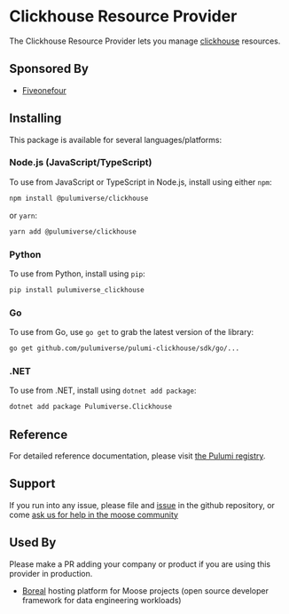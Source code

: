 # Clickhouse Resource Provider

The Clickhouse Resource Provider lets you manage [clickhouse](https://www.pulumi.com/registry/packages/clickhouse/) resources.

## Sponsored By

* [Fiveonefour](https://www.fiveonefour.com/)

## Installing

This package is available for several languages/platforms:

### Node.js (JavaScript/TypeScript)

To use from JavaScript or TypeScript in Node.js, install using either `npm`:

```bash
npm install @pulumiverse/clickhouse
```

or `yarn`:

```bash
yarn add @pulumiverse/clickhouse
```

### Python

To use from Python, install using `pip`:

```bash
pip install pulumiverse_clickhouse
```

### Go

To use from Go, use `go get` to grab the latest version of the library:

```bash
go get github.com/pulumiverse/pulumi-clickhouse/sdk/go/...
```

### .NET

To use from .NET, install using `dotnet add package`:

```bash
dotnet add package Pulumiverse.Clickhouse
```

## Reference

For detailed reference documentation, please visit [the Pulumi registry](https://www.pulumi.com/registry/packages/clickhouse/api-docs/).

## Support

If you run into any issue, please file and [issue](https://github.com/pulumiverse/pulumi-clickhouse/issues/new) in the github repository, or 
come [ask us for help in the moose community](https://join.slack.com/t/moose-community/shared_invite/zt-2fjh5n3wz-cnOmM9Xe9DYAgQrNu8xKxg)

## Used By

Please make a PR adding your company or product if you are using this
provider in production.

* [Boreal](https://www.boreal.cloud) hosting platform for Moose projects (open source developer framework for data engineering workloads)